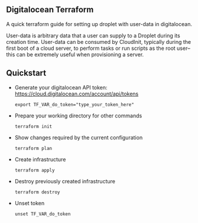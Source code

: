 ## Digitalocean Terraform

A quick terraform guide for setting up droplet with user-data in digitalocean.

User-data is arbitrary data that a user can supply to a Droplet during its creation time. User-data can be consumed by CloudInit, typically during the first boot of a cloud server, to perform tasks or run scripts as the root user–this can be extremely useful when provisioning a server.


## Quickstart

- Generate your digitalocean API token: https://cloud.digitalocean.com/account/api/tokens

  `export TF_VAR_do_token="type_your_token_here"`

- Prepare your working directory for other commands

  `terraform init`

- Show changes required by the current configuration

  `terraform plan`

- Create infrastructure

  `terraform apply`

- Destroy previously created infrastructure

  `terraform destroy`

- Unset token

  `unset TF_VAR_do_token`
